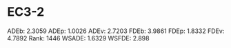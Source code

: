 # EC3-2

ADEb: 2.3059
ADEp: 1.0026
ADEv: 2.7203
FDEb: 3.9861
FDEp: 1.8332
FDEv: 4.7892
Rank: 1446
WSADE: 1.6329
WSFDE: 2.898